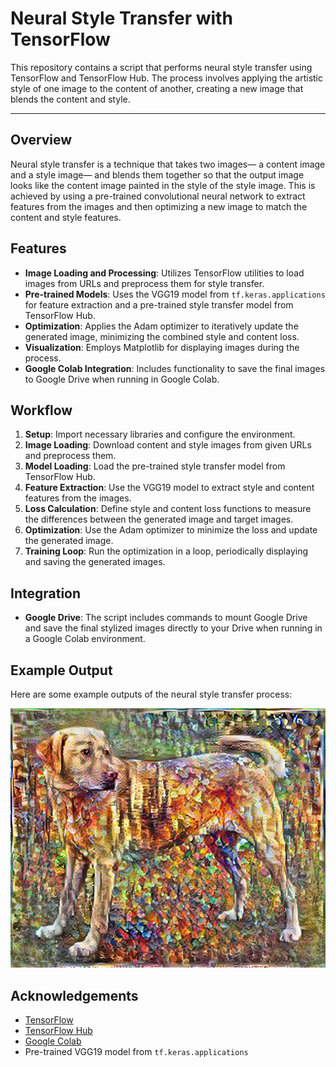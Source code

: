 # Neural Style Transfer with TensorFlow

This repository contains a script that performs neural style transfer using TensorFlow and TensorFlow Hub. The process involves applying the artistic style of one image to the content of another, creating a new image that blends the content and style.

---

## Overview

Neural style transfer is a technique that takes two images— a content image and a style image— and blends them together so that the output image looks like the content image painted in the style of the style image. This is achieved by using a pre-trained convolutional neural network to extract features from the images and then optimizing a new image to match the content and style features.

## Features

- **Image Loading and Processing**: Utilizes TensorFlow utilities to load images from URLs and preprocess them for style transfer.
- **Pre-trained Models**: Uses the VGG19 model from `tf.keras.applications` for feature extraction and a pre-trained style transfer model from TensorFlow Hub.
- **Optimization**: Applies the Adam optimizer to iteratively update the generated image, minimizing the combined style and content loss.
- **Visualization**: Employs Matplotlib for displaying images during the process.
- **Google Colab Integration**: Includes functionality to save the final images to Google Drive when running in Google Colab.

## Workflow

1. **Setup**: Import necessary libraries and configure the environment.
2. **Image Loading**: Download content and style images from given URLs and preprocess them.
3. **Model Loading**: Load the pre-trained style transfer model from TensorFlow Hub.
4. **Feature Extraction**: Use the VGG19 model to extract style and content features from the images.
5. **Loss Calculation**: Define style and content loss functions to measure the differences between the generated image and target images.
6. **Optimization**: Use the Adam optimizer to minimize the loss and update the generated image.
7. **Training Loop**: Run the optimization in a loop, periodically displaying and saving the generated images.

## Integration

- **Google Drive**: The script includes commands to mount Google Drive and save the final stylized images directly to your Drive when running in a Google Colab environment.

## Example Output

Here are some example outputs of the neural style transfer process:

![Example Output](https://github.com/JoonaNeittamo/previouswork/blob/main/style_transfer/finalized_5_1000.jpeg)

## Acknowledgements

- [TensorFlow](https://www.tensorflow.org/)
- [TensorFlow Hub](https://tfhub.dev/)
- [Google Colab](https://colab.research.google.com/)
- Pre-trained VGG19 model from `tf.keras.applications`
